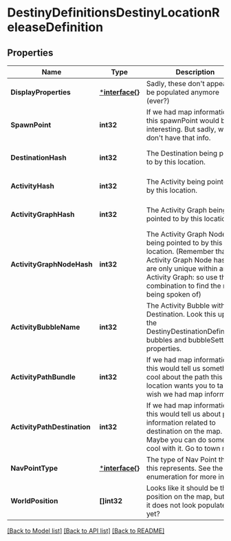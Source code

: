 # DestinyDefinitionsDestinyLocationReleaseDefinition

## Properties
Name | Type | Description | Notes
------------ | ------------- | ------------- | -------------
**DisplayProperties** | [***interface{}**](interface{}.md) | Sadly, these don&#39;t appear to be populated anymore (ever?) | [optional] [default to null]
**SpawnPoint** | **int32** | If we had map information, this spawnPoint would be interesting. But sadly, we don&#39;t have that info. | [optional] [default to null]
**DestinationHash** | **int32** | The Destination being pointed to by this location. | [optional] [default to null]
**ActivityHash** | **int32** | The Activity being pointed to by this location. | [optional] [default to null]
**ActivityGraphHash** | **int32** | The Activity Graph being pointed to by this location. | [optional] [default to null]
**ActivityGraphNodeHash** | **int32** | The Activity Graph Node being pointed to by this location. (Remember that Activity Graph Node hashes are only unique within an Activity Graph: so use the combination to find the node being spoken of) | [optional] [default to null]
**ActivityBubbleName** | **int32** | The Activity Bubble within the Destination. Look this up in the DestinyDestinationDefinition&#39;s bubbles and bubbleSettings properties. | [optional] [default to null]
**ActivityPathBundle** | **int32** | If we had map information, this would tell us something cool about the path this location wants you to take. I wish we had map information. | [optional] [default to null]
**ActivityPathDestination** | **int32** | If we had map information, this would tell us about path information related to destination on the map. Sad. Maybe you can do something cool with it. Go to town man. | [optional] [default to null]
**NavPointType** | [***interface{}**](interface{}.md) | The type of Nav Point that this represents. See the enumeration for more info. | [optional] [default to null]
**WorldPosition** | **[]int32** | Looks like it should be the position on the map, but sadly it does not look populated... yet? | [optional] [default to null]

[[Back to Model list]](../README.md#documentation-for-models) [[Back to API list]](../README.md#documentation-for-api-endpoints) [[Back to README]](../README.md)


